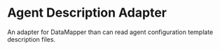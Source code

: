 
# Agent Description Adapter

An adapter for DataMapper than can read agent configuration template description files.


